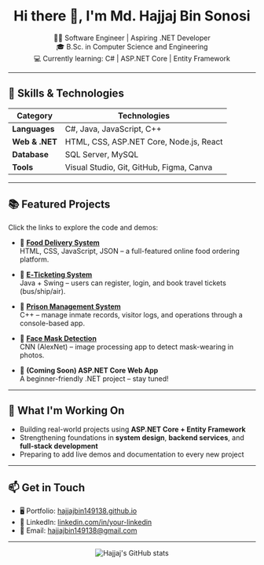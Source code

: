 <h1 align="center">Hi there 👋, I'm Md. Hajjaj Bin Sonosi</h1>

<p align="center">
  🧑‍💻 Software Engineer | Aspiring .NET Developer <br/>
  🎓 B.Sc. in Computer Science and Engineering <br/>
  💻 Currently learning: C# | ASP.NET Core | Entity Framework
</p>

---

## 🔧 Skills & Technologies

| Category       | Technologies                              |
|----------------|--------------------------------------------|
| **Languages**  | C#, Java, JavaScript, C++                  |
| **Web & .NET** | HTML, CSS, ASP.NET Core, Node.js, React    |
| **Database**   | SQL Server, MySQL                          |
| **Tools**      | Visual Studio, Git, GitHub, Figma, Canva   |

---

## 📚 Featured Projects

Click the links to explore the code and demos:

- 🔹 **[Food Delivery System](https://github.com/Hajjaj149138/your-food-delivery-repo)**  
  HTML, CSS, JavaScript, JSON – a full-featured online food ordering platform.

- 🔹 **[E‑Ticketing System](https://github.com/Hajjaj149138/your-e-ticketing-repo)**  
  Java + Swing – users can register, login, and book travel tickets (bus/ship/air).

- 🔹 **[Prison Management System](https://github.com/Hajjaj149138/your-prison-management-repo)**  
  C++ – manage inmate records, visitor logs, and operations through a console-based app.

- 🔹 **[Face Mask Detection](https://github.com/Hajjaj149138/your-face-mask-repo)**  
  CNN (AlexNet) – image processing app to detect mask-wearing in photos.

- 🔹 **(Coming Soon) ASP.NET Core Web App**  
  A beginner-friendly .NET project – stay tuned!

---

## 🚀 What I'm Working On

- Building real-world projects using **ASP.NET Core + Entity Framework**  
- Strengthening foundations in **system design**, **backend services**, and **full-stack development**  
- Preparing to add live demos and documentation to every new project

---

## 📫 Get in Touch

- 🖥️ Portfolio: [hajjajbin149138.github.io](https://hajjajbin149138.github.io)  
- 💼 LinkedIn: [linkedin.com/in/your-linkedin](https://linkedin.com/in/your-linkedin)  
- 📧 Email: hajjajbin149138@gmail.com  

---

<p align="center">
  <img src="https://github-readme-stats.vercel.app/api?username=Hajjaj149138&show_icons=true&theme=default" alt="Hajjaj's GitHub stats" />
</p>
